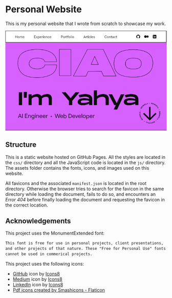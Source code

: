 # Personal Website

This is my personal website that I wrote from scratch to showcase my work.

<img src="assets/preview/preview.png" width="700">

## Structure

This is a static website hosted on GitHub Pages. All the styles are located in the `css/` directory and all the JavaScript code is located in the `js/` directory. The assets folder contains the fonts, icons, and images used on this website.

All favicons and the associated `manifest.json` is located in the root directory. Otherwise the browser tries to search for the favicon in the same directory while loading the document, fails to do so, and encounters an _Error 404_ before finally loading the document and requesting the favicon in the correct location.

## Acknowledgements

This project uses the MonumentExtended font:

```txt
This font is free for use in personal projects, client presentations,
and other projects of that nature. These "Free for Personal Use" fonts
cannot be used in commerical projects.
```

This project uses the following icons:

- [GitHub](https://icons8.com/icon/3tC9EQumUAuq/github) icon by [Icons8](https://icons8.com)
- [Medium](https://icons8.com/icon/wYiGNIiB4OKj/medium) icon by [Icons8](https://icons8.com)
- [LinkedIn](https://icons8.com/icon/IuI5Yd3J3qcC/linkedin) icon by [Icons8](https://icons8.com)
- [Pdf icons created by Smashicons - Flaticon](https://www.flaticon.com/free-icons/pdf)
